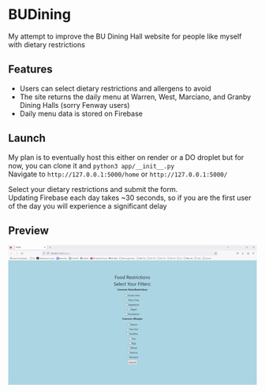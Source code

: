 # BUDining
My attempt to improve the BU Dining Hall website for people like myself with dietary restrictions

## Features
- Users can select dietary restrictions and allergens to avoid
- The site returns the daily menu at Warren, West, Marciano, and Granby Dining Halls (sorry Fenway users)
- Daily menu data is stored on Firebase
## Launch
My plan is to eventually host this either on render or a DO droplet but for now, you can clone it and
`python3 app/__init__.py`  
Navigate to `http://127.0.0.1:5000/home` or `http://127.0.0.1:5000/`

Select your dietary restrictions and submit the form.  
Updating Firebase each day takes ~30 seconds, so if you are the first user of the day you will experience a significant delay


## Preview
![](demo.gif)
